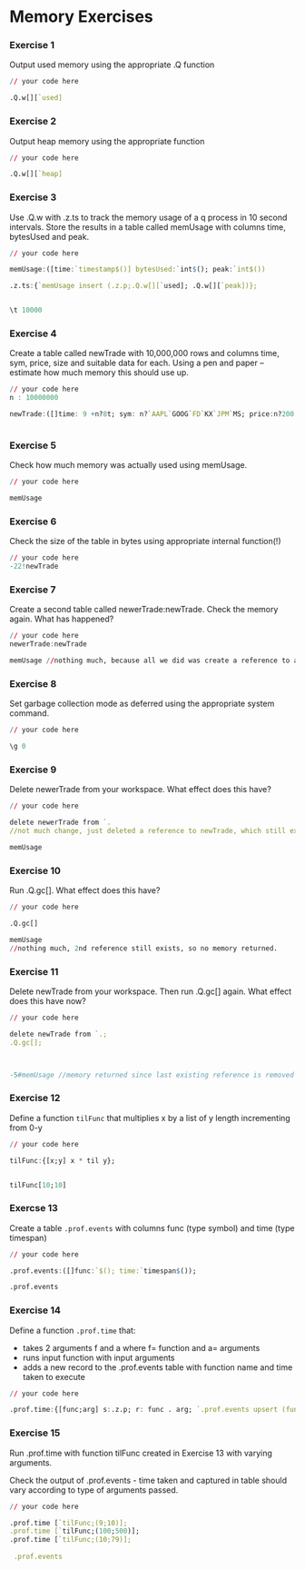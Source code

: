 # Memory Exercises

### Exercise 1
Output used memory using the appropriate .Q function
```q
// your code here

.Q.w[][`used]
```


### Exercise 2
Output heap memory using the appropriate function
```q
// your code here

.Q.w[][`heap]
```


### Exercise 3
Use .Q.w with .z.ts to track the memory usage of a q process in 10 second intervals. Store the results in a table called memUsage with columns time, bytesUsed and peak.
```q
// your code here

memUsage:([time:`timestamp$()] bytesUsed:`int$(); peak:`int$())
```

```q
.z.ts:{`memUsage insert (.z.p;.Q.w[][`used]; .Q.w[][`peak])};
```
```q

\t 10000
```

### Exercise 4
Create a table called newTrade with 10,000,000 rows and columns time, sym, price, size and suitable data for each. Using a pen and paper –estimate how much memory this should use up. 
```q
// your code here
n : 10000000

newTrade:([]time: 9 +n?8t; sym: n?`AAPL`GOOG`FD`KX`JPM`MS; price:n?200.00; size: n?500j)



```
### Exercise 5
Check how much memory was actually used using memUsage.
```q
// your code here

memUsage
```

### Exercise 6
Check the size of the table in bytes using appropriate internal function(!)
```q
// your code here
-22!newTrade

```


### Exercise 7
Create a second table called newerTrade:newTrade. Check the memory again. What has happened?
```q
// your code here
newerTrade:newTrade

```

```q
memUsage //nothing much, because all we did was create a reference to an existing dataset
```
### Exercise 8
Set garbage collection mode as deferred using the appropriate system command.
```q
// your code here

\g 0
```
### Exercise 9
Delete newerTrade from your workspace. What effect does this have?
```q
// your code here

delete newerTrade from `.
//not much change, just deleted a reference to newTrade, which still exists
```

```q
memUsage
```
### Exercise 10
Run .Q.gc[]. What effect does this have?
```q
// your code here

.Q.gc[]

```

```q
memUsage
//nothing much, 2nd reference still exists, so no memory returned.
```

### Exercise 11
Delete newTrade from your workspace. Then run .Q.gc[] again. What effect does this have now?
```q
// your code here

delete newTrade from `.;
.Q.gc[];
```
```q


-5#memUsage //memory returned since last existing reference is removed
```
### Exercise 12
Define a function ```tilFunc``` that multiplies x by a list of y length incrementing from 0-y
```q
// your code here

tilFunc:{[x;y] x * til y};


tilFunc[10;10]
```


### Exercse 13
Create a table ```.prof.events``` with columns func (type symbol) and time (type timespan)
```q
// your code here

.prof.events:([]func:`$(); time:`timespan$());

.prof.events
```

### Exercise 14
Define a function ```.prof.time``` that:
* takes 2 arguments f and a where f= function and a= arguments
* runs input function with input arguments
* adds a new record to the .prof.events table with function name and time taken to execute
```q
// your code here

.prof.time:{[func;arg] s:.z.p; r: func . arg; `.prof.events upsert (func;.z.p-s) ;r}; 

```

 ### Exercise 15
 Run .prof.time with function tilFunc created in Exercise 13 with varying arguments. 
 
 Check the output of .prof.events - time taken and captured in table should vary according to type of arguments passed.
```q
// your code here

.prof.time [`tilFunc;(9;10)];
.prof.time [`tilFunc;(100;500)];
.prof.time [`tilFunc;(10;79)];
 
 .prof.events
```



